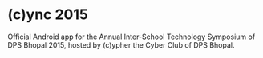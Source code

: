 # (c)ync 2015
Official Android app for the Annual Inter-School Technology Symposium of DPS Bhopal 2015, hosted by (c)ypher the Cyber Club of DPS Bhopal.
